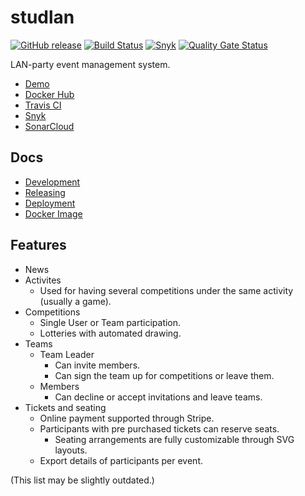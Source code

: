 # studlan

[![GitHub release](https://img.shields.io/github/release/CasualGaming/studlan.svg)](https://github.com/CasualGaming/studlan/releases)
[![Build Status](https://travis-ci.com/CasualGaming/studlan.svg?branch=master)](https://travis-ci.com/CasualGaming/studlan)
[![Snyk](https://snyk.io/test/github/CasualGaming/studlan/badge.svg)](https://snyk.io/test/github/CasualGaming/studlan)
[![Quality Gate Status](https://sonarcloud.io/api/project_badges/measure?branch=master&project=CasualGaming_studlan&metric=alert_status)](https://sonarcloud.io/dashboard?id=CasualGaming_studlan)

LAN-party event management system.

* [Demo](https://studlan.casualgaming.dev)
* [Docker Hub](https://hub.docker.com/r/casualgaming/studlan)
* [Travis CI](https://travis-ci.com/CasualGaming/studlan)
* [Snyk](https://snyk.io/test/github/CasualGaming/studlan)
* [SonarCloud](https://sonarcloud.io/dashboard?id=CasualGaming_studlan)

## Docs

* [Development](docs/development.md)
* [Releasing](docs/releasing.md)
* [Deployment](docs/deployment.md)
* [Docker Image](docs/docker-image.md)

## Features

* News
* Activites
	* Used for having several competitions under the same activity (usually a game).
* Competitions
	* Single User or Team participation.
	* Lotteries with automated drawing.
* Teams
	* Team Leader
		* Can invite members.
		* Can sign the team up for competitions or leave them.
	* Members
		* Can decline or accept invitations and leave teams.
* Tickets and seating
	* Online payment supported through Stripe.
	* Participants with pre purchased tickets can reserve seats.
		* Seating arrangements are fully customizable through SVG layouts.
	* Export details of participants per event.

(This list may be slightly outdated.)
